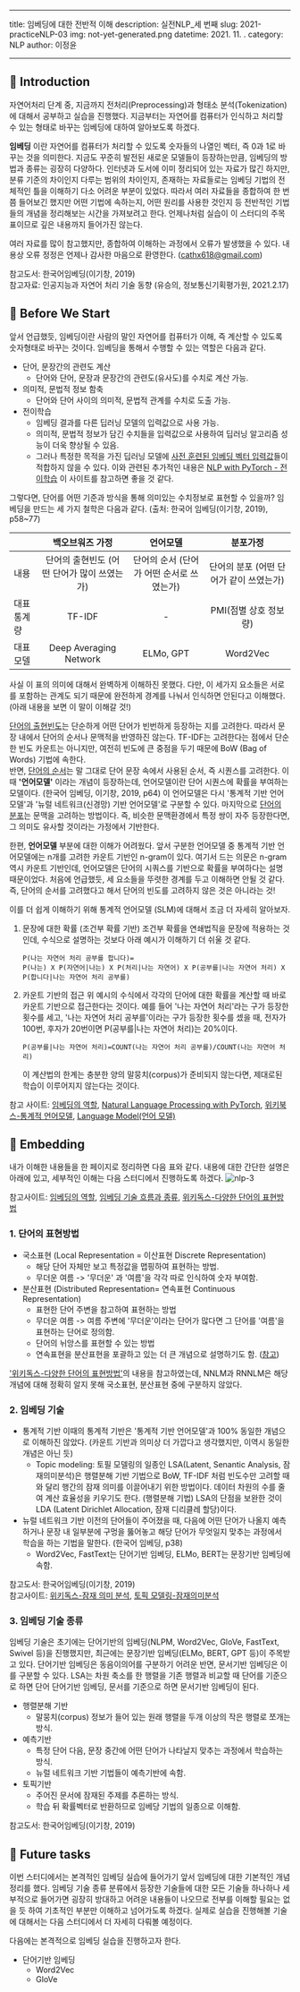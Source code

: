﻿---

title: 임베딩에 대한 전반적 이해 
description: 실전NLP_세 번째 
slug: 2021-practiceNLP-03
img: not-yet-generated.png
datetime: 2021. 11. .
category: NLP
author: 이정윤

---

## 🌊 Introduction

자연어처리 단계 중, 지금까지 전처리(Preprocessing)과 형태소 분석(Tokenization)에 대해서 공부하고 실습을 진행했다. 지금부터는 자연어를 컴퓨터가 인식하고 처리할 수 있는 형태로 바꾸는 임베딩에 대하여 알아보도록 하겠다. 

__임베딩__ 이란 자연어를 컴퓨터가 처리할 수 있도록 숫자들의 나열인 벡터, 즉 0과 1로 바꾸는 것을 의미한다. 지금도 꾸준히 발전된 새로운 모델들이 등장하는만큼, 임베딩의 방법과 종류는 굉장히 다양하다. 인터넷과 도서에 이미 정리되어 있는 자료가 많긴 하지만, 분류 기준의 차이인지 다루는 범위의 차이인지, 존재하는 자료들로는 임베딩 기법의 전체적인 틀을 이해하기 다소 어려운 부분이 있었다. 따라서 여러 자료들을 종합하여 한 번 쯤 들어보긴 했지만 어떤 기법에 속하는지, 어떤 원리를 사용한 것인지 등 전반적인 기법들의 개념을 정리해보는 시간을 가져보려고 한다. 언제나처럼 실습이 이 스터디의 주목표이므로 깊은 내용까지 들어가진 않는다.

여러 자료를 많이 참고했지만, 종합하여 이해하는 과정에서 오류가 발생했을 수 있다. 내용상 오류 정정은 언제나 감사한 마음으로 환영한다. (cathx618@gmail.com) 

참고도서: 한국어임베딩(이기창, 2019)   
참고자료: 인공지능과 자연어 처리 기술 동향 (유승의, 정보통신기획평가원, 2021.2.17) 


##  🌊 Before We Start

앞서 언급했듯, 임베딩이란 사람의 말인 자연어를 컴퓨터가 이해, 즉 계산할 수 있도록 숫자형태로 바꾸는 것이다. 임베딩을 통해서 수행할 수 있는 역할은 다음과 같다. 

* 단어, 문장간의 관련도 계산
	* 단어와 단어, 문장과 문장간의 관련도(유사도)를 수치로 계산 가능. 
* 의미적, 문법적 정보 함축
	* 단어와 단어 사이의 의미적, 문법적 관계를 수치로 도출 가능. 
* 전이학습
	* 임베딩 결과를 다른 딥러닝 모델의 입력값으로 사용 가능. 
	* 의미적, 문법적 정보가 담긴 수치들을 입력값으로 사용하여 딥러닝 알고리즘 성능이 더욱 향상될 수 있음. 
	* 그러나 특정한 목적을 가진 딥러닝 모델에 [사전 훈련된 임베딩 벡터 입력값](https://kh-kim.gitbook.io/natural-language-processing-with-pytorch/00-cover-5/03-myth)들이 적합하지 않을 수 있다.  이와 관련된 추가적인 내용은 [NLP with PyTorch - 전이학습](https://kh-kim.gitbook.io/natural-language-processing-with-pytorch/00-cover-14/01-intro) 이 사이트를 참고하면 좋을 것 같다. 

그렇다면, 단어를 어떤 기준과 방식을 통해 의미있는 수치정보로 표현할 수 있을까? 임베딩을 만드는 세 가지 철학은 다음과 같다. (출처: 한국어 임베딩(이기창, 2019), p58~77)

||백오브워즈 가정|언어모델|분포가정|
|------|:---:|:---:|:---:|
|내용|단어의 출현빈도 (어떤 단어가 많이 쓰였는가)|단어의 순서 (단어가 어떤 순서로 쓰였는가)|단어의 분포 (어떤 단어가 같이 쓰였는가) |
|대표 통계량|TF-IDF|-|PMI(점별 상호 정보량)|
|대표 모델|Deep Averaging Network|ELMo, GPT|Word2Vec|


사실 이 표의 의미에 대해서 완벽하게 이해하진 못했다. 다만, 이 세가지 요소들은 서로를 포함하는 관계도 되기 때문에 완전하게 경계를 나눠서 인식하면 안된다고 이해했다. (아래 내용을 보면 이 말이 이해갈 것!) 

<u>단어의 출현빈도</u>는 단순하게 어떤 단어가 빈번하게 등장하는 지를 고려한다. 따라서 문장 내에서 단어의 순서나 문맥적을 반영하진 않는다. TF-IDF는 고려한다는 점에서 단순한 빈도 카운트는 아니지만, 여전히 빈도에 큰 중점을 두기 때문에 BoW (Bag of Words) 기법에 속한다.    
반면, <u>단어의 순서</u>는 말 그대로 단어 문장 속에서 사용된 순서, 즉 시퀀스를 고려한다. 이때  __'언어모델'__ 이라는 개념이 등장하는데, 언어모델이란 단어 시퀀스에 확률을 부여하는 모델이다. (한국어 임베딩, 이기창, 2019, p64) 이 언어모델은 다시 '통계적 기반 언어모델'과 '뉴럴 네트워크(신경망) 기반 언어모델'로 구분할 수 있다.
마지막으로 <u>단어의 분포</u>는  문맥을 고려하는 방법이다. 즉, 비슷한 문맥환경에서 특정 쌍이 자주 등장한다면, 그 의미도 유사할 것이라는 가정에서 기반한다. 

한편, __언어모델__ 부분에 대한 이해가 어려웠다. 앞서 구분한 언어모델 중 통계적 기반 언어모델에는 n개를 고려한 카운트 기반인  n-gram이 있다. 여기서 드는 의문은 n-gram 역시 카운트 기반인데, 언어모델은 단어의 시쿼스를 기반으로 확률을 부여하다는 설명 때문이었다. 처음에 언급했듯, 세 요소들을 뚜렷한 경계를 두고 이해하면 안될 것 같다. 즉, 단어의 순서를 고려했다고 해서 단어의 빈도를 고려하지 않은 것은 아니라는 것! 

이를 더 쉽게 이해하기 위해 통계적 언어모델 (SLM)에 대해서 조금 더 자세히 알아보자. 
1. 문장에 대한 확률 (조건부 확률 기반)
	조건부 확률을 연쇄법직을 문장에 적용하는 것인데, 수식으로 설명하는 것보다 아래 예시가 이해하기 더 쉬울 것 같다. 
	```
	P(나는 자연어 처리 공부를 합니다)=
	P(나는) X P(자연어|나는) X P(처리|나는 자연어) X P(공부를|나는 자연어 처리) X P(합니다|나는 자연어 처리 공부를)
	```
2.  카운트 기반의 접근 
	위 예시의 수식에서 각각의 단어에 대한 확률을 계산할 때 바로 카운트 기반으로 접근한다는 것이다. 예를 들어 '나는 자연어 처리'라는 구가 등장한 횟수를 세고, '나는 자연어 처리 공부를'이라는 구가 등장한 횟수를 셌을 때, 전자가 100번, 후자가 20번이면 P(공부를|나는 자연어 처리)는 20%이다. 
	```
	P(공부를|나는 자연어 처리)=COUNT(나는 자연어 처리 공부를)/COUNT(나는 자연어 처리)
	```
	이 계산법의 한계는 충분한 양의 말뭉치(corpus)가 준비되지 않는다면, 제대로된 학습이 이루어지지 않는다는 것이다. 

참고 사이트: [임베딩의 역할](https://hyeonukdev.github.io/2020/03/29/KoreanEmbedding/%EC%9E%84%EB%B2%A0%EB%94%A9%EC%9D%98%EC%97%AD%ED%95%A0/), [Natural Language Processing with PyTorch](https://kh-kim.gitbook.io/natural-language-processing-with-pytorch/), [위키북스-통계적 언어모델](https://wikidocs.net/21687), [Language Model(언어 모델)](https://choice-life.tistory.com/49)


##  🌊 Embedding

내가 이해한 내용들을 한 페이지로 정리하면 다음 표와 같다. 내용에 대한 간단한 설명은 아래에 있고, 세부적인 이해는 다음 스터디에서 진행하도록 하겠다. 
![nlp-3](/practiceNLP/nlp-3.png)

참고사이트: [임베딩의 역할](https://heung-bae-lee.github.io/2020/01/16/NLP_01/), [임베딩 기술 흐름과 종류](https://thegap.tistory.com/119), [위키독스-다양한 단어의 표현방법](https://wikidocs.net/31767)

### 1. 단어의 표현방법
* 국소표현 (Local Representation = 이산표현 Discrete Representation)
	* 해당 단어 자체만 보고 특정값을 맵핑하여 표현하는 방법. 
	* 무더운 여름 -> '무더운' 과 '여름'을 각각 따로 인식하여 숫자 부여함.
*  분산표현 (Distributed Representation= 연속표현 Continuous Representation) 
	* 표현한 단어 주변을 참고하여 표현하는 방법
	* 무더운 여름 -> 여름 주변에 '무더운'이라는 단어가 많다면 그 단어를 '여름'을 표현하는 단어로 정의함. 
	* 단어의 뉘앙스를 표현할 수 있는 방법 
	* 연속표현을 분산표현을 포괄하고 있는 더 큰 개념으로 설명하기도 함. ([참고](https://wikidocs.net/31767))
	
['위키독스-다양한 단어의 표현방법'](https://wikidocs.net/31767)의 내용을 참고하였는데, NNLM과 RNNLM은 해당 개념에 대해 정확히 알지 못해 국소표현, 분산표현 중에 구분하지 않았다. 

### 2. 임베딩 기술

* 통계적 기반
이때의 통계적 기반은 '통계적 기반 언어모델'과 100% 동일한 개념으로 이해하진 않았다. (카운트 기반과 의미상 더 가깝다고 생각했지만, 이역시 동일한 개념은 아닌 듯) 
	* Topic modeling: 토필 모델링의 일종인 LSA(Latent, Senantic Analysis, 잠재의미분석)은 행렬분해 기반 기법으로 BoW, TF-IDF 처럼 빈도수만 고려할 때와 달리 행간의 잠재 의미를 이끌어내기 위한 방법이다. 데이터 차원의 수를 줄여 계산 효율성을 키우기도 한다. (행렬분해 기법) LSA의 단점을 보완한 것이 LDA (Latent Dirichlet Allocation, 잠재 디리클레 할당)이다. 
* 뉴럴 네트워크 기반 
이전의 단어들이 주어졌을 때, 다음에 어떤 단어가 나올지 예측하거나 문장 내 일부분에 구멍을 뚫어놓고 해당 단어가 무엇일지 맞추는 과정에서 학습을 하는 기법을 말한다. (한국어 임베딩, p38) 
	* Word2Vec, FastText는 단어기반 임베딩, ELMo, BERT는 문장기반 임베딩에 속함. 

참고도서: 한국어임베딩(이기창, 2019)   
참고사이트: [위키독스-잠재 의미 분석](https://wikidocs.net/24949), [토픽 모델링-잠재의미분석](https://bkshin.tistory.com/entry/NLP-9-%EC%BD%94%EC%82%AC%EC%9D%B8-%EC%9C%A0%EC%82%AC%EB%8F%84%EB%A5%BC-%ED%99%9C%EC%9A%A9%ED%95%9C-%EC%98%81%ED%99%94-%EC%B6%94%EC%B2%9C-%EC%8B%9C%EC%8A%A4%ED%85%9C)

### 3. 임베딩 기술 종류
임베딩 기술은 초기에는 단어기반의 임베딩(NLPM, Word2Vec, GloVe, FastText, Swivel 등)을 진행했지만, 최근에는 문장기반 임베딩(ELMo, BERT, GPT 등)이 주목받고 있다. 단어기반 임베딩은 동음이의어를 구분하기 어려운 반면, 문서기반 임베딩은 이를 구분할 수 있다. 
LSA는 차원 축소를 한 행렬을 기존 행렬과 비교할 때 단어를 기준으로 하면 단어 단어기반 임베딩, 문서를 기준으로 하면 문서기반 임베딩이 된다. 
* 행렬분해 기반
	* 말뭉치(corpus) 정보가 들어 있는 원래 행렬을 두개 이상의 작은 행렬로 쪼개는 방식. 
* 예측기반
	* 특정 단어 다음, 문장 중간에 어떤 단어가 나타날지 맞추는 과정에서 학습하는 방식. 
	* 뉴럴 네트워크 기반 기법들이 예측기반에 속함. 
* 토픽기반
	* 주어진 문서에 잠재된 주제를 추론하는 방식. 
	* 학습 뒤 확률벡터로 반환하므로 임베당 기법의 일종으로 이해함. 
	
참고도서: 한국어임베딩(이기창, 2019)   

##  🌊 Future tasks
이번 스터디에서는 본격적인 임베딩 실습에 들어가기 앞서 임베딩에 대한 기본적인 개념 정리를 했다. 임베딩 기술 종류 분류에서 등장한 기술들에 대한 모든 기술들 하나하나 세부적으로 들어가면 굉장히 방대하고 어려운 내용들이 나오므로 전부를 이해할 필요는 없을 듯 하여 기초적인 부분만 이해하고 넘어가도록 하겠다. 실제로 실습을 진행해볼 기술에 대해서는 다음 스터디에서 더 자세히 다뤄볼 예정이다. 

다음에는 본격적으로 임베딩 실습을 진행하고자 한다. 
* 단어기반 임베딩
	* Word2Vec
	* GloVe
